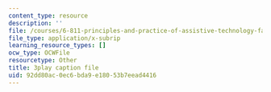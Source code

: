 ```yaml
---
content_type: resource
description: ''
file: /courses/6-811-principles-and-practice-of-assistive-technology-fall-2014/92dd80ac0ec6bda9e18053b7eead4416_x18bMLW4eO4.srt
file_type: application/x-subrip
learning_resource_types: []
ocw_type: OCWFile
resourcetype: Other
title: 3play caption file
uid: 92dd80ac-0ec6-bda9-e180-53b7eead4416
---
```

